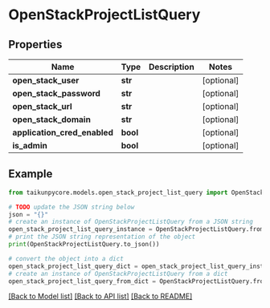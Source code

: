 # OpenStackProjectListQuery


## Properties

Name | Type | Description | Notes
------------ | ------------- | ------------- | -------------
**open_stack_user** | **str** |  | [optional] 
**open_stack_password** | **str** |  | [optional] 
**open_stack_url** | **str** |  | [optional] 
**open_stack_domain** | **str** |  | [optional] 
**application_cred_enabled** | **bool** |  | [optional] 
**is_admin** | **bool** |  | [optional] 

## Example

```python
from taikunpycore.models.open_stack_project_list_query import OpenStackProjectListQuery

# TODO update the JSON string below
json = "{}"
# create an instance of OpenStackProjectListQuery from a JSON string
open_stack_project_list_query_instance = OpenStackProjectListQuery.from_json(json)
# print the JSON string representation of the object
print(OpenStackProjectListQuery.to_json())

# convert the object into a dict
open_stack_project_list_query_dict = open_stack_project_list_query_instance.to_dict()
# create an instance of OpenStackProjectListQuery from a dict
open_stack_project_list_query_from_dict = OpenStackProjectListQuery.from_dict(open_stack_project_list_query_dict)
```
[[Back to Model list]](../README.md#documentation-for-models) [[Back to API list]](../README.md#documentation-for-api-endpoints) [[Back to README]](../README.md)


